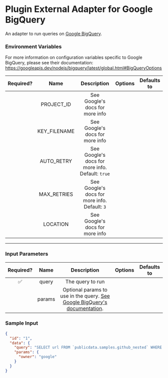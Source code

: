 # Plugin External Adapter for Google BigQuery

An adapter to run queries on [Google BigQuery](https://cloud.google.com/bigquery).

### Environment Variables

For more information on configuration variables specific to Google BigQuery, please see their documentation:
https://googleapis.dev/nodejs/bigquery/latest/global.html#BigQueryOptions

| Required? |     Name     |                   Description                    | Options | Defaults to |
| :-------: | :----------: | :----------------------------------------------: | :-----: | :---------: |
|           |  PROJECT_ID  |         See Google's docs for more info          |         |             |
|           | KEY_FILENAME |         See Google's docs for more info          |         |             |
|           |  AUTO_RETRY  | See Google's docs for more info. Default: `true` |         |             |
|           | MAX_RETRIES  |  See Google's docs for more info. Default: `3`   |         |             |
|           |   LOCATION   |         See Google's docs for more info          |         |             |

---

### Input Parameters

| Required? |  Name  |                                                                  Description                                                                   | Options | Defaults to |
| :-------: | :----: | :--------------------------------------------------------------------------------------------------------------------------------------------: | :-----: | :---------: |
|    ✅     | query  |                                                                The query to run                                                                |         |             |
|           | params | Optional params to use in the query. [See Google BigQuery's documentation](https://googleapis.dev/nodejs/bigquery/latest/BigQuery.html#query). |         |             |

### Sample Input

```json
{
  "id": "1",
  "data": {
    "query": "SELECT url FROM `publicdata.samples.github_nested` WHERE repository.owner = @owner",
    "params": {
      "owner": "google"
    }
  }
}
```
